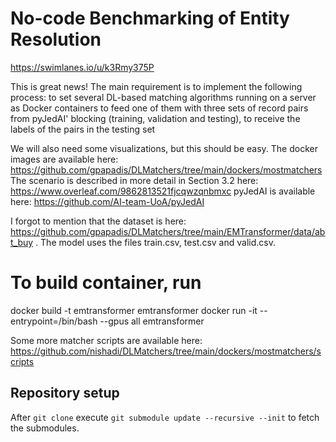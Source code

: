 # No-code Benchmarking of Entity Resolution


https://swimlanes.io/u/k3Rmy375P

This is great news! The main requirement is to implement the following process:
    to set several DL-based matching algorithms running on a server as Docker containers
    to feed one of them with three sets of record pairs from pyJedAI' blocking (training, validation and testing), 
    to receive the labels of the pairs in the testing set

We will also need some visualizations, but this should be easy.
The docker images are available here: https://github.com/gpapadis/DLMatchers/tree/main/dockers/mostmatchers
The scenario is described in more detail in Section 3.2 here: https://www.overleaf.com/9862813521fjcqwzqnbmxc
pyJedAI is available here: https://github.com/AI-team-UoA/pyJedAI

I forgot to mention that the dataset is here: https://github.com/gpapadis/DLMatchers/tree/main/EMTransformer/data/abt_buy . The model uses the files train.csv, test.csv and valid.csv.

# To build container, run

docker build -t emtransformer emtransformer
docker run -it --entrypoint=/bin/bash --gpus all  emtransformer

Some more matcher scripts are available here:
https://github.com/nishadi/DLMatchers/tree/main/dockers/mostmatchers/scripts


## Repository setup

After `git clone` execute `git submodule update --recursive --init` to fetch the submodules.
